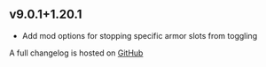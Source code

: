 ## v9.0.1+1.20.1
- Add mod options for stopping specific armor slots from toggling

A full changelog is hosted on [GitHub](https://github.com/Trikzon/armor-visibility/blob/1.20.1/CHANGELOG.md)
